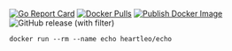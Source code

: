 [![Go Report Card](https://goreportcard.com/badge/github.com/heartleo/echo)](https://goreportcard.com/report/github.com/heartleo/echo)
[![Docker Pulls](https://img.shields.io/docker/pulls/heartleo/echo)](https://hub.docker.com/r/heartleo/echo/)
[![Publish Docker Image](https://github.com/heartleo/echo/actions/workflows/docker-image.yml/badge.svg)](https://github.com/heartleo/echo/actions/workflows/docker-image.yml)
![GitHub release (with filter)](https://img.shields.io/github/v/release/heartleo/echo)

`docker run --rm --name echo heartleo/echo`
